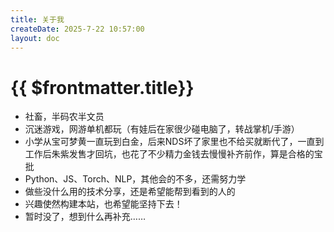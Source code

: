 ```yaml
---
title: 关于我
createDate: 2025-7-22 10:57:00
layout: doc
---
```


# {{ $frontmatter.title}}

- 社畜，半码农半文员
- 沉迷游戏，网游单机都玩（有娃后在家很少碰电脑了，转战掌机/手游）
- 小学从宝可梦黄一直玩到白金，后来NDS坏了家里也不给买就断代了，一直到工作后朱紫发售才回坑，也花了不少精力金钱去慢慢补齐前作，算是合格的宝批
- Python、JS、Torch、NLP，其他会的不多，还需努力学
- 做些没什么用的技术分享，还是希望能帮到看到的人的
- 兴趣使然构建本站，也希望能坚持下去！
- 暂时没了，想到什么再补充……
